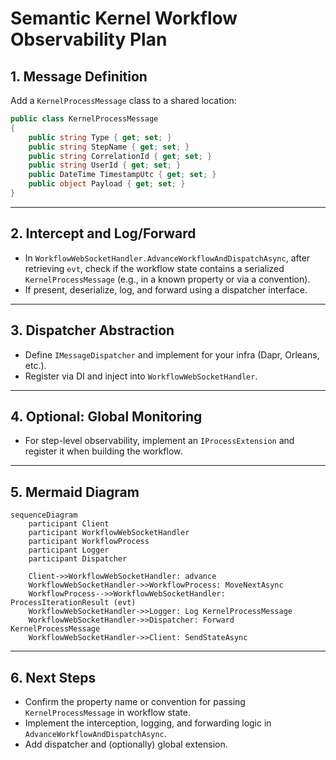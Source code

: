 # Semantic Kernel Workflow Observability Plan

## 1. Message Definition

Add a `KernelProcessMessage` class to a shared location:

```csharp
public class KernelProcessMessage
{
    public string Type { get; set; }
    public string StepName { get; set; }
    public string CorrelationId { get; set; }
    public string UserId { get; set; }
    public DateTime TimestampUtc { get; set; }
    public object Payload { get; set; }
}
```

---

## 2. Intercept and Log/Forward

- In `WorkflowWebSocketHandler.AdvanceWorkflowAndDispatchAsync`, after retrieving `evt`, check if the workflow state contains a serialized `KernelProcessMessage` (e.g., in a known property or via a convention).
- If present, deserialize, log, and forward using a dispatcher interface.

---

## 3. Dispatcher Abstraction

- Define `IMessageDispatcher` and implement for your infra (Dapr, Orleans, etc.).
- Register via DI and inject into `WorkflowWebSocketHandler`.

---

## 4. Optional: Global Monitoring

- For step-level observability, implement an `IProcessExtension` and register it when building the workflow.

---

## 5. Mermaid Diagram

```mermaid
sequenceDiagram
    participant Client
    participant WorkflowWebSocketHandler
    participant WorkflowProcess
    participant Logger
    participant Dispatcher

    Client->>WorkflowWebSocketHandler: advance
    WorkflowWebSocketHandler->>WorkflowProcess: MoveNextAsync
    WorkflowProcess-->>WorkflowWebSocketHandler: ProcessIterationResult (evt)
    WorkflowWebSocketHandler->>Logger: Log KernelProcessMessage
    WorkflowWebSocketHandler->>Dispatcher: Forward KernelProcessMessage
    WorkflowWebSocketHandler->>Client: SendStateAsync
```

---

## 6. Next Steps

- Confirm the property name or convention for passing `KernelProcessMessage` in workflow state.
- Implement the interception, logging, and forwarding logic in `AdvanceWorkflowAndDispatchAsync`.
- Add dispatcher and (optionally) global extension.
